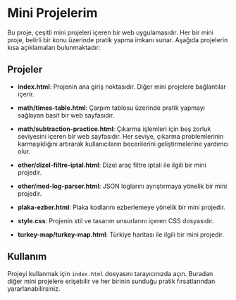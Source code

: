 # Mini Projelerim

Bu proje, çeşitli mini projeleri içeren bir web uygulamasıdır. Her bir mini proje, belirli bir konu üzerinde pratik yapma imkanı sunar. Aşağıda projelerin kısa açıklamaları bulunmaktadır:

## Projeler

- **index.html**: Projenin ana giriş noktasıdır. Diğer mini projelere bağlantılar içerir.
  
- **math/times-table.html**: Çarpım tablosu üzerinde pratik yapmayı sağlayan basit bir web sayfasıdır.

- **math/subtraction-practice.html**: Çıkarma işlemleri için beş zorluk seviyesini içeren bir web sayfasıdır. Her seviye, çıkarma problemlerinin karmaşıklığını artırarak kullanıcıların becerilerini geliştirmelerine yardımcı olur.

- **other/dizel-filtre-iptal.html**: Dizel araç filtre iptali ile ilgili bir mini projedir.

- **other/med-log-parser.html**: JSON loglarını ayrıştırmaya yönelik bir mini projedir.

- **plaka-ezber.html**: Plaka kodlarını ezberlemeye yönelik bir mini projedir.

- **style.css**: Projenin stil ve tasarım unsurlarını içeren CSS dosyasıdır.

- **turkey-map/turkey-map.html**: Türkiye haritası ile ilgili bir mini projedir.

## Kullanım

Projeyi kullanmak için `index.html` dosyasını tarayıcınızda açın. Buradan diğer mini projelere erişebilir ve her birinin sunduğu pratik fırsatlarından yararlanabilirsiniz.